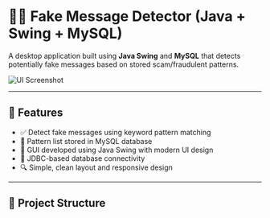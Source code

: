 # 🕵️‍♂️ Fake Message Detector (Java + Swing + MySQL)

A desktop application built using **Java Swing** and **MySQL** that detects potentially fake messages based on stored scam/fraudulent patterns.

![UI Screenshot](https://via.placeholder.com/700x400.png?text=Fake+Message+Detector+Java+Swing+UI)

---

## 🚀 Features

- ✅ Detect fake messages using keyword pattern matching
- 🧠 Pattern list stored in MySQL database
- 🎨 GUI developed using Java Swing with modern UI design
- 💾 JDBC-based database connectivity
- 🔍 Simple, clean layout and responsive design

---

## 📁 Project Structure

